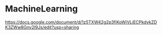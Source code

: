 # MachineLearning
https://docs.google.com/document/d/1z5TXW42g2p3fjKoWiVLiECPkdykZDK3ZWw8Gnv2l9Js/edit?usp=sharing



